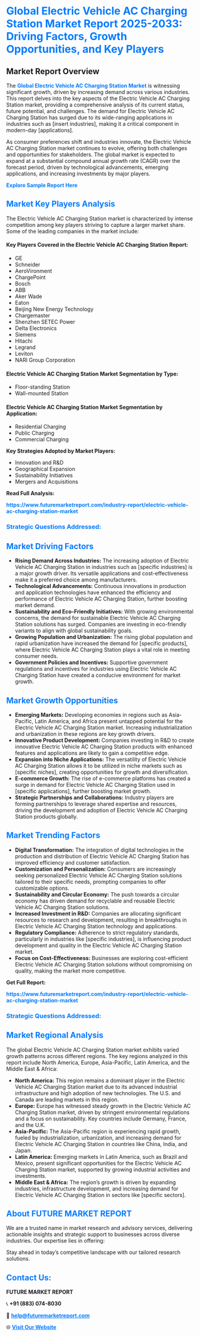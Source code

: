 <h1 style="color: #007BFF;">Global Electric Vehicle AC Charging Station Market Report 2025-2033: Driving Factors, Growth Opportunities, and Key Players</h1>

<section id="overview">
<h2>Market Report Overview</h2>
<p>The <a href="https://www.futuremarketreport.com/industry-report/electric-vehicle-ac-charging-station-market" style="color: #007BFF; text-decoration: none;"><strong>Global Electric Vehicle AC Charging Station Market</strong></a> is witnessing significant growth, driven by increasing demand across various industries. This report delves into the key aspects of the Electric Vehicle AC Charging Station market, providing a comprehensive analysis of its current status, future potential, and challenges. The demand for Electric Vehicle AC Charging Station has surged due to its wide-ranging applications in industries such as [insert industries], making it a critical component in modern-day [applications].</p>
<p>As consumer preferences shift and industries innovate, the Electric Vehicle AC Charging Station market continues to evolve, offering both challenges and opportunities for stakeholders. The global market is expected to expand at a substantial compound annual growth rate (CAGR) over the forecast period, driven by technological advancements, emerging applications, and increasing investments by major players.</p>
</section>

<section id="overview">
<p><a href="https://www.futuremarketreport.com/request-sample/reportId=52238" style="color: #007BFF; text-decoration: none;"><strong>Explore Sample Report Here</strong></a></p>
</section>

<section id="key-players">
<h2 style="color: #007BFF;">Market Key Players Analysis</h2>
<p>The Electric Vehicle AC Charging Station market is characterized by intense competition among key players striving to capture a larger market share. Some of the leading companies in the market include:</p>
<h4>Key Players Covered in the Electric Vehicle AC Charging Station Report:</h4>
<ul><li>GE</li><li>Schneider</li><li>AeroVironment</li><li>ChargePoint</li><li>Bosch</li><li>ABB</li><li>Aker Wade</li><li>Eaton</li><li>Beijing New Energy Technology</li><li>Chargemaster</li><li>Shenzhen SETEC Power</li><li>Delta Electronics</li><li>Siemens</li><li>Hitachi</li><li>Legrand</li><li>Leviton</li><li>NARI Group Corporation</li></ul>
<h4>Electric Vehicle AC Charging Station Market Segmentation by Type:</h4>
<ul><li>Floor-standing Station</li><li>Wall-mounted Station</li></ul>

<h4>Electric Vehicle AC Charging Station Market Segmentation by Application:</h4>
<ul><li>Residential Charging</li><li>Public Charging</li><li>Commercial Charging</li></ul>
<p><strong>Key Strategies Adopted by Market Players:</strong></p>
<ul>
<li>Innovation and R&D</li>
<li>Geographical Expansion</li>
<li>Sustainability Initiatives</li>
<li>Mergers and Acquisitions</li>
</ul>
</section>

<section>
<p><strong>Read Full Analysis: </strong></p><a href="https://www.futuremarketreport.com/industry-report/electric-vehicle-ac-charging-station-market" style="color: #007BFF; text-decoration: none;"><strong>https://www.futuremarketreport.com/industry-report/electric-vehicle-ac-charging-station-market</strong></a>
<h3 style="color: #007BFF;">Strategic Questions Addressed:</h3>
</section>

<section id="driving-factors">
<h2 style="color: #007BFF;">Market Driving Factors</h2>
<ul>
<li><strong>Rising Demand Across Industries:</strong> The increasing adoption of Electric Vehicle AC Charging Station in industries such as [specific industries] is a major growth driver. Its versatile applications and cost-effectiveness make it a preferred choice among manufacturers.</li>
<li><strong>Technological Advancements:</strong> Continuous innovations in production and application technologies have enhanced the efficiency and performance of Electric Vehicle AC Charging Station, further boosting market demand.</li>
<li><strong>Sustainability and Eco-Friendly Initiatives:</strong> With growing environmental concerns, the demand for sustainable Electric Vehicle AC Charging Station solutions has surged. Companies are investing in eco-friendly variants to align with global sustainability goals.</li>
<li><strong>Growing Population and Urbanization:</strong> The rising global population and rapid urbanization have increased the demand for [specific products], where Electric Vehicle AC Charging Station plays a vital role in meeting consumer needs.</li>
<li><strong>Government Policies and Incentives:</strong> Supportive government regulations and incentives for industries using Electric Vehicle AC Charging Station have created a conducive environment for market growth.</li>
</ul>
</section>

<section id="growth-opportunities">
<h2 style="color: #007BFF;">Market Growth Opportunities</h2>
<ul>
<li><strong>Emerging Markets:</strong> Developing economies in regions such as Asia-Pacific, Latin America, and Africa present untapped potential for the Electric Vehicle AC Charging Station market. Increasing industrialization and urbanization in these regions are key growth drivers.</li>
<li><strong>Innovative Product Development:</strong> Companies investing in R&D to create innovative Electric Vehicle AC Charging Station products with enhanced features and applications are likely to gain a competitive edge.</li>
<li><strong>Expansion into Niche Applications:</strong> The versatility of Electric Vehicle AC Charging Station allows it to be utilized in niche markets such as [specific niches], creating opportunities for growth and diversification.</li>
<li><strong>E-commerce Growth:</strong> The rise of e-commerce platforms has created a surge in demand for Electric Vehicle AC Charging Station used in [specific applications], further boosting market growth.</li>
<li><strong>Strategic Partnerships and Collaborations:</strong> Industry players are forming partnerships to leverage shared expertise and resources, driving the development and adoption of Electric Vehicle AC Charging Station products globally.</li>
</ul>
</section>

<section id="trending-factors">
<h2 style="color: #007BFF;">Market Trending Factors</h2>
<ul>
<li><strong>Digital Transformation:</strong> The integration of digital technologies in the production and distribution of Electric Vehicle AC Charging Station has improved efficiency and customer satisfaction.</li>
<li><strong>Customization and Personalization:</strong> Consumers are increasingly seeking personalized Electric Vehicle AC Charging Station solutions tailored to their specific needs, prompting companies to offer customizable options.</li>
<li><strong>Sustainability and Circular Economy:</strong> The push towards a circular economy has driven demand for recyclable and reusable Electric Vehicle AC Charging Station solutions.</li>
<li><strong>Increased Investment in R&D:</strong> Companies are allocating significant resources to research and development, resulting in breakthroughs in Electric Vehicle AC Charging Station technology and applications.</li>
<li><strong>Regulatory Compliance:</strong> Adherence to strict regulatory standards, particularly in industries like [specific industries], is influencing product development and quality in the Electric Vehicle AC Charging Station market.</li>
<li><strong>Focus on Cost-Effectiveness:</strong> Businesses are exploring cost-efficient Electric Vehicle AC Charging Station solutions without compromising on quality, making the market more competitive.</li>
</ul>
</section>

<section>
<p><strong>Get Full Report: </strong></p><a href="https://www.futuremarketreport.com/industry-report/electric-vehicle-ac-charging-station-market" style="color: #007BFF; text-decoration: none;"><strong>https://www.futuremarketreport.com/industry-report/electric-vehicle-ac-charging-station-market</strong></a>
<h3 style="color: #007BFF;">Strategic Questions Addressed:</h3>
</section>


<section id="regional-analysis">
<h2 style="color: #007BFF;">Market Regional Analysis</h2>
<p>The global Electric Vehicle AC Charging Station market exhibits varied growth patterns across different regions. The key regions analyzed in this report include North America, Europe, Asia-Pacific, Latin America, and the Middle East & Africa:</p>
<ul>
<li><strong>North America:</strong> This region remains a dominant player in the Electric Vehicle AC Charging Station market due to its advanced industrial infrastructure and high adoption of new technologies. The U.S. and Canada are leading markets in this region.</li>
<li><strong>Europe:</strong> Europe has witnessed steady growth in the Electric Vehicle AC Charging Station market, driven by stringent environmental regulations and a focus on sustainability. Key countries include Germany, France, and the U.K.</li>
<li><strong>Asia-Pacific:</strong> The Asia-Pacific region is experiencing rapid growth, fueled by industrialization, urbanization, and increasing demand for Electric Vehicle AC Charging Station in countries like China, India, and Japan.</li>
<li><strong>Latin America:</strong> Emerging markets in Latin America, such as Brazil and Mexico, present significant opportunities for the Electric Vehicle AC Charging Station market, supported by growing industrial activities and investments.</li>
<li><strong>Middle East & Africa:</strong> The region’s growth is driven by expanding industries, infrastructure development, and increasing demand for Electric Vehicle AC Charging Station in sectors like [specific sectors].</li>
</ul>
</section>

<footer>
<h2 style="color: #007BFF;">About FUTURE MARKET REPORT</h2>
<p>We are a trusted name in market research and advisory services, delivering actionable insights and strategic support to businesses across diverse industries. Our expertise lies in offering:</p>

<p>Stay ahead in today’s competitive landscape with our tailored research solutions.</p>

<h2 style="color: #007BFF;">Contact Us:</h2>
<p><strong>FUTURE MARKET REPORT</strong></p>
<p>📞 <strong>+91 (883) 074-8030</strong></p>
<p>📧 <strong><a href="mailto:help@futuremarketreport.com" style="color: #007BFF;">help@futuremarketreport.com</a></strong></p>
<p>🌐 <strong><a href="https://www.futuremarketreport.com/" style="color: #007BFF;">Visit Our Website</a></strong></p>
</footer>
